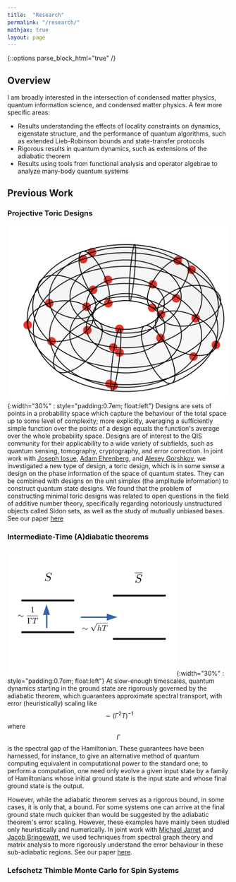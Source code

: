 ```yaml
---
title:  "Research"
permalink: "/research/"
mathjax: true
layout: page
---
```

{::options parse_block_html="true" /}

## Overview

I am broadly interested in the intersection of condensed matter physics, quantum information science, and condensed matter physics. A few more specific areas:
* Results understanding the effects of locality constraints on 
dynamics, eigenstate structure, and the performance of quantum algorithms, such as extended Lieb-Robinson bounds and state-transfer protocols
* Rigorous results in quantum dynamics, such as extensions of the adiabatic theorem
* Results using tools from functional analysis and operator algebrae to analyze many-body quantum systems

## Previous Work

### Projective Toric Designs
![Torus design](/assets/Torus_design.png){:width="30%" : style="padding:0.7em; float:left"}
Designs are sets of points in a probability space which capture the behaviour of the total space up to some level of complexity; more explicitly, averaging a sufficiently simple function over the points of a design equals the function's average over the whole probability space. Designs are of interest to the QIS community for their applicability to a wide variety of subfields, such as quantum sensing, tomography, cryptography, and error correction. In joint work with [Joseph Iosue][iosue], [Adam Ehrenberg][ehrenberg], and [Alexey Gorshkov][gorshkov], we investigated a new type of design, a toric design, which is in some sense a design on the phase information of the space of quantum states. They can be combined with designs on the unit simplex (the amplitude information) to construct quantum state designs. We found that the problem of constructing minimal toric designs was related to open questions in the field of additive number theory, specifically regarding notoriously unstructured objects called Sidon sets, as well as the study of mutually unbiased bases. See our paper [here][toruspaper]

### Intermediate-Time (A)diabatic theorems
![intermediate timescale](/assets/Indermediate_adiabatic.png){:width="30%" : style="padding:0.7em; float:left"} 
At slow-enough timescales, quantum dynamics starting in the ground state are rigorously governed by the adiabatic theorem, which guarantees approximate spectral transport, with error (heuristically) scaling like $$\sim(\Gamma^2 T)^{-1}$$ where $$\Gamma$$ is the spectral gap of the Hamiltonian. These guarantees have been harnessed, for instance, to give an alternative method of quantum computing equivalent in computational power to the standard one; to perform a computation, one need only evolve a given input state by a family of Hamiltonians whose initial ground state is the input state and whose final ground state is the output.

However, while the adiabatic theorem serves as a rigorous bound, in some cases, it is only that, a bound. For some systems one can arrive at the final ground state much quicker than would be suggested by the adiabatic theorem's error scaling. However, these examples have mainly been studied only heuristically and numerically. In joint work with [Michael Jarret][jarret] and [Jacob Bringewatt][bringewatt], we used techniques from spectral graph theory and matrix analysis to more rigorously understand the error behaviour in these sub-adiabatic regions. See our paper [here][adiabaticpaper]. 


### Lefschetz Thimble Monte Carlo for Spin Systems

[jarret]: https://science.gmu.edu/directory/michael-jarret
[bringewatt]: https://www.jacobbringewatt.com
[gorshkov]: https://jqi.umd.edu/people/alexey-gorshkov
[ehrenberg]: https://www.quics.umd.edu/people/adam-ehrenberg
[iosue]: https://jtiosue.github.io
[adiabaticpaper]: https://arxiv.org/abs/2303.13478
[toruspaper]: https://arxiv.org/abs/2311.13479
